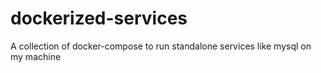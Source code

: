 # dockerized-services
A collection of docker-compose to run standalone services like mysql on my machine
